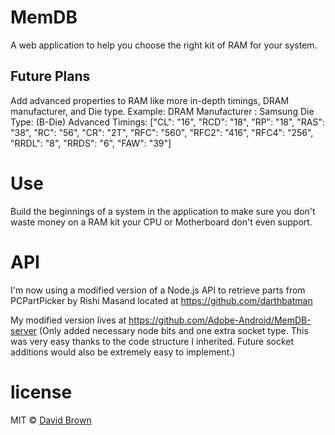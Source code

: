 # MemDB
A web application to help you choose the right kit of RAM for your system.

## Future Plans
Add advanced properties to RAM like more in-depth timings, DRAM manufacturer, and Die type.
Example: 
DRAM Manufacturer : Samsung 
Die Type: (B-Die)
Advanced Timings: 
["CL": "16", "RCD": "18", "RP": "18", "RAS": "38", "RC": "56", "CR": "2T", "RFC": "560", "RFC2": "416", "RFC4": "256", "RRDL": "8", "RRDS": "6", "FAW": "39"]

# Use
Build the beginnings of a system in the application to make sure you don't waste money on a RAM kit your CPU or Motherboard don't even support.

# API
I'm now using a modified version of a Node.js API to retrieve parts from PCPartPicker
by Rishi Masand located at https://github.com/darthbatman

My modified version lives at https://github.com/Adobe-Android/MemDB-server
(Only added necessary node bits and one extra socket type. This was very easy thanks to the code structure I inherited. Future socket additions would also be extremely easy to implement.)

# license

MIT © [David Brown](https://github.com/Adobe-Android)
